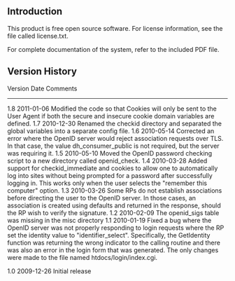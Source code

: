 Introduction
------------

This product is free open source software.  For license information, see
the file called license.txt.

For complete documentation of the system, refer to the included PDF file.


Version History
---------------

Version  Date        Comments
-------  ----------  ----------------------------------------------------------
1.8      2011-01-06  Modified the code so that Cookies will only be
                     sent to the User Agent if both the secure and
                     insecure cookie domain variables are defined.
1.7      2010-12-30  Renamed the checkid directory and separated the
                     global variables into a separate config file.
1.6      2010-05-14  Corrected an error where the OpenID server would reject
                     association requests over TLS.  In that case, the
                     value dh_consumer_public is not required, but the
                     server was requiring it.
1.5      2010-05-10  Moved the OpenID password checking script to
                     a new directory called openid_check.
1.4      2010-03-28  Added support for checkid_immediate and cookies
                     to allow one to automatically log into sites
                     without being prompted for a password after
                     successfully logging in.  This works only when the
                     user selects the "remember this computer" option.
1.3      2010-03-26  Some RPs do not establish associations before directing
                     the user to the OpenID server.  In those cases,
                     an association is created using defaults and returned
                     in the response, should the RP wish to verify the
                     signature.
1.2      2010-02-09  The openid_sigs table was missing in the misc directory
1.1      2010-01-19  Fixed a bug where the OpenID server was not properly
                     responding to login requests where the RP set the
                     identity value to "identifier_select".  Specifically,
                     the GetIdentity function was returning the wrong
                     indicator to the calling routine and there was also
                     an error in the login form that was generated.
                     The only changes were made to the file named
                     htdocs/login/index.cgi.

1.0      2009-12-26  Initial release
